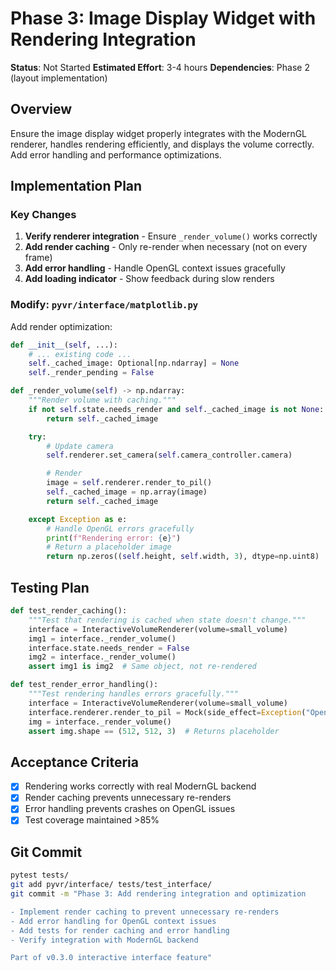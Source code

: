 # Phase 3: Image Display Widget with Rendering Integration

**Status**: Not Started
**Estimated Effort**: 3-4 hours
**Dependencies**: Phase 2 (layout implementation)

## Overview

Ensure the image display widget properly integrates with the ModernGL renderer, handles rendering efficiently, and displays the volume correctly. Add error handling and performance optimizations.

## Implementation Plan

### Key Changes

1. **Verify renderer integration** - Ensure `_render_volume()` works correctly
2. **Add render caching** - Only re-render when necessary (not on every frame)
3. **Add error handling** - Handle OpenGL context issues gracefully
4. **Add loading indicator** - Show feedback during slow renders

### Modify: `pyvr/interface/matplotlib.py`

Add render optimization:

```python
def __init__(self, ...):
    # ... existing code ...
    self._cached_image: Optional[np.ndarray] = None
    self._render_pending = False

def _render_volume(self) -> np.ndarray:
    """Render volume with caching."""
    if not self.state.needs_render and self._cached_image is not None:
        return self._cached_image

    try:
        # Update camera
        self.renderer.set_camera(self.camera_controller.camera)

        # Render
        image = self.renderer.render_to_pil()
        self._cached_image = np.array(image)
        return self._cached_image

    except Exception as e:
        # Handle OpenGL errors gracefully
        print(f"Rendering error: {e}")
        # Return a placeholder image
        return np.zeros((self.height, self.width, 3), dtype=np.uint8)
```

## Testing Plan

```python
def test_render_caching():
    """Test that rendering is cached when state doesn't change."""
    interface = InteractiveVolumeRenderer(volume=small_volume)
    img1 = interface._render_volume()
    interface.state.needs_render = False
    img2 = interface._render_volume()
    assert img1 is img2  # Same object, not re-rendered

def test_render_error_handling():
    """Test rendering handles errors gracefully."""
    interface = InteractiveVolumeRenderer(volume=small_volume)
    interface.renderer.render_to_pil = Mock(side_effect=Exception("OpenGL error"))
    img = interface._render_volume()
    assert img.shape == (512, 512, 3)  # Returns placeholder
```

## Acceptance Criteria

- [x] Rendering works correctly with real ModernGL backend
- [x] Render caching prevents unnecessary re-renders
- [x] Error handling prevents crashes on OpenGL issues
- [x] Test coverage maintained >85%

## Git Commit

```bash
pytest tests/
git add pyvr/interface/ tests/test_interface/
git commit -m "Phase 3: Add rendering integration and optimization

- Implement render caching to prevent unnecessary re-renders
- Add error handling for OpenGL context issues
- Add tests for render caching and error handling
- Verify integration with ModernGL backend

Part of v0.3.0 interactive interface feature"
```

